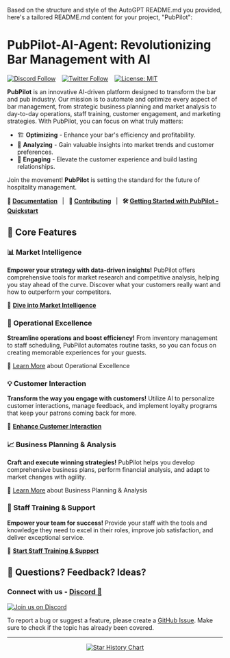 Based on the structure and style of the AutoGPT README.md you provided, here's a tailored README.md content for your project, "PubPilot":

# PubPilot-AI-Agent: Revolutionizing Bar Management with AI

[![Discord Follow](https://dcbadge.vercel.app/api/server/pubpilot?style=flat)](https://discord.gg/pubpilot) &ensp;
[![Twitter Follow](https://img.shields.io/twitter/follow/Pub_Pilot?style=social)](https://twitter.com/Pub_Pilot) &ensp;
[![License: MIT](https://img.shields.io/badge/License-MIT-yellow.svg)](https://opensource.org/licenses/MIT)

**PubPilot** is an innovative AI-driven platform designed to transform the bar and pub industry. Our mission is to automate and optimize every aspect of bar management, from strategic business planning and market analysis to day-to-day operations, staff training, customer engagement, and marketing strategies. With PubPilot, you can focus on what truly matters:

- 🏗️ **Optimizing** - Enhance your bar's efficiency and profitability.
- 🧪 **Analyzing** - Gain valuable insights into market trends and customer preferences.
- 🤝 **Engaging** - Elevate the customer experience and build lasting relationships.

Join the movement! **PubPilot** is setting the standard for the future of hospitality management.

**📖 [Documentation](https://docs.pubpilot.co)**
&ensp;|&ensp;
**🚀 [Contributing](CONTRIBUTING.md)**
&ensp;|&ensp;
**🛠️ [Getting Started with PubPilot - Quickstart](QUICKSTART.md)**

## 🧱 Core Features

### 📊 Market Intelligence

**Empower your strategy with data-driven insights!** PubPilot offers comprehensive tools for market research and competitive analysis, helping you stay ahead of the curve. Discover what your customers really want and how to outperform your competitors.

🚀 [**Dive into Market Intelligence**](https://github.com/YourUsername/PubPilot/blob/master/market_intelligence)

### 🔄 Operational Excellence

**Streamline operations and boost efficiency!** From inventory management to staff scheduling, PubPilot automates routine tasks, so you can focus on creating memorable experiences for your guests.

📘 [Learn More](https://github.com/YourUsername/PubPilot/blob/master/operational_excellence) about Operational Excellence

### 💡 Customer Interaction

**Transform the way you engage with customers!** Utilize AI to personalize customer interactions, manage feedback, and implement loyalty programs that keep your patrons coming back for more.

🚀 [**Enhance Customer Interaction**](https://github.com/YourUsername/PubPilot/blob/master/customer_interaction)

### 📈 Business Planning & Analysis

**Craft and execute winning strategies!** PubPilot helps you develop comprehensive business plans, perform financial analysis, and adapt to market changes with agility.

📘 [Learn More](https://github.com/YourUsername/PubPilot/blob/master/business_planning) about Business Planning & Analysis

### 🎯 Staff Training & Support

**Empower your team for success!** Provide your staff with the tools and knowledge they need to excel in their roles, improve job satisfaction, and deliver exceptional service.

🚀 [**Start Staff Training & Support**](https://github.com/YourUsername/PubPilot/blob/master/staff_training)

## 🤔 Questions? Feedback? Ideas?

### Connect with us - [Discord 💬](https://discord.gg/pubpilot)

[![Join us on Discord](https://invidget.switchblade.xyz/pubpilot)](https://discord.gg/pubpilot)

To report a bug or suggest a feature, please create a [GitHub Issue](https://github.com/YourUsername/PubPilot/issues/new/choose). Make sure to check if the topic has already been covered.

---

<p align="center">
  <a href="https://star-history.com/#verycross/PubPilot-AI-Agent&Date">
    <img src="https://api.star-history.com/svg?repos=YourUsername/PubPilot&type=Date" alt="Star History Chart">
  </a>
</p>
